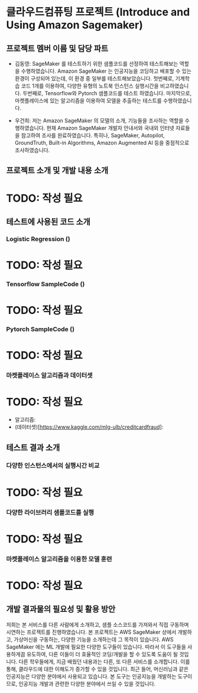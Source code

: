 # 클라우드컴퓨팅 프로젝트 (Introduce and Using Amazon Sagemaker)

## 프로젝트 멤버 이름 및 담당 파트
- 김동영: SageMaker 를 테스트하기 위한 샘플코드를 선정하여 테스트해보는 역할을 수행하였습니다. Amazon
SageMaker 는 인공지능을 코딩하고 배포할 수 있는 환경이 구성되어 있는데, 이 환경 중 일부를 테스트해보았습니다. 
첫번째로, 기계학습 코드 1개를 이용하여, 다양한 유형의 노트북 인스턴스 실행시간을 비고하였습니다.
두번째로, Tensorflow와 Pytorch 샘플코드를 테스트 하였습니다. 
마지막으로, 마켓플레이스에 있는 알고리즘을 이용하여 모델을 추출하는 테스트를 수행하였습니다.

- 우건희: 저는 Amazon SageMaker 의 모델의 소개, 기능들을 조사하는 역할을 수행하였습니다. 
현재 Amazon SageMaker 개발자 안내서와 국내외 인터넷 자료들을 참고하여 조사를 완료하였습니다. 
특히나, SageMaker, Autopilot, GroundTruth, Built-in Algorithms, Amazon Augmented AI 등을 중점적으로 조사하였습니다. 

## 프로젝트 소개 및 개발 내용 소개

# TODO: 작성 필요

## 테스트에 사용된 코드 소개

### Logistic Regression ()

# TODO: 작성 필요

### Tensorflow SampleCode ()

# TODO: 작성 필요

### Pytorch SampleCode ()

# TODO: 작성 필요

### 마켓플레이스 알고리즘과 데이터셋
# TODO: 작성 필요
- 알고리즘:
- (데이터셋)[https://www.kaggle.com/mlg-ulb/creditcardfraud]: 

## 테스트 결과 소개

### 다양한 인스턴스에서의 실행시간 비교

# TODO: 작성 필요

### 다양한 라이브러리 샘플코드를 실행

# TODO: 작성 필요

### 마켓플레이스 알고리즘을 이용한 모델 훈련

# TODO: 작성 필요

## 개발 결과물의 필요성 및 활용 방안

저희는 본 서비스를 다른 사람에게 소개하고, 샘플 소스코드를 가져와서 직접 구동하며 시연하는
프로젝트를 진행하였습니다. 본 프로젝트는 AWS SageMaker 상에서 개발하고, 가상머신을
구동하는, 다양한 기능을 소개하는데 그 목적이 있습니다. AWS SageMaker 에는 ML 개발에 필요한
다양한 도구들이 있습니다. 따라서 이 도구들을 사용하게끔 유도하여, 다른 이들이 더 효율적인
코딩/개발을 할 수 있도록 도움이 될 것입니다. 다른 학우들에게, 지금 배웠던 내용과는 다른, 또 다른
서비스를 소개합니다. 이를 통해, 클라우드에 대한 이해도가 증가할 수 있을 것입니다.
최근 들어, 머신러닝과 같은 인공지능은 다양한 분야에서 사용되고 있습니다. 본 도구는 인공지능을
개발하는 도구이므로, 인공지능 개발과 관련한 다양한 분야에서 쓰일 수 있을 것입니다. 

